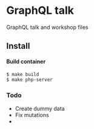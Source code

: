 # GraphQL talk

GraphQL talk and workshop files

## Install

#### Build container
```bash
$ make build
$ make php-server
```

### Todo

* Create dummy data
* Fix mutations
* 
